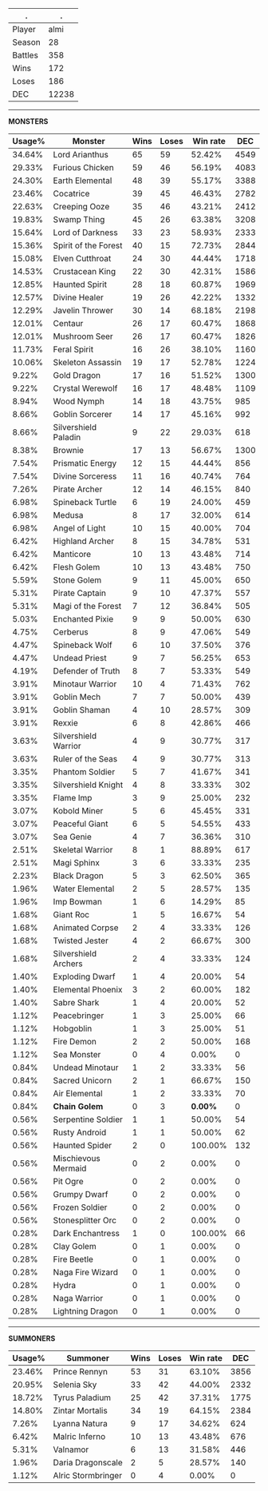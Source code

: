 .|.
|-|-
Player|almi
Season|28
Battles|358
Wins|172
Loses|186
DEC|12238

---
**MONSTERS**

Usage%|Monster|Wins|Loses|Win rate|DEC|
-|-|-|-|-|-|
34.64%|Lord Arianthus|65|59|52.42%|4549|
29.33%|Furious Chicken|59|46|56.19%|4083|
24.30%|Earth Elemental|48|39|55.17%|3388|
23.46%|Cocatrice|39|45|46.43%|2782|
22.63%|Creeping Ooze|35|46|43.21%|2412|
19.83%|Swamp Thing|45|26|63.38%|3208|
15.64%|Lord of Darkness|33|23|58.93%|2333|
15.36%|Spirit of the Forest|40|15|72.73%|2844|
15.08%|Elven Cutthroat|24|30|44.44%|1718|
14.53%|Crustacean King|22|30|42.31%|1586|
12.85%|Haunted Spirit|28|18|60.87%|1969|
12.57%|Divine Healer|19|26|42.22%|1332|
12.29%|Javelin Thrower|30|14|68.18%|2198|
12.01%|Centaur|26|17|60.47%|1868|
12.01%|Mushroom Seer|26|17|60.47%|1826|
11.73%|Feral Spirit|16|26|38.10%|1160|
10.06%|Skeleton Assassin|19|17|52.78%|1224|
9.22%|Gold Dragon|17|16|51.52%|1300|
9.22%|Crystal Werewolf|16|17|48.48%|1109|
8.94%|Wood Nymph|14|18|43.75%|985|
8.66%|Goblin Sorcerer|14|17|45.16%|992|
8.66%|Silvershield Paladin|9|22|29.03%|618|
8.38%|Brownie|17|13|56.67%|1300|
7.54%|Prismatic Energy|12|15|44.44%|856|
7.54%|Divine Sorceress|11|16|40.74%|764|
7.26%|Pirate Archer|12|14|46.15%|840|
6.98%|Spineback Turtle|6|19|24.00%|459|
6.98%|Medusa|8|17|32.00%|614|
6.98%|Angel of Light|10|15|40.00%|704|
6.42%|Highland Archer|8|15|34.78%|531|
6.42%|Manticore|10|13|43.48%|714|
6.42%|Flesh Golem|10|13|43.48%|750|
5.59%|Stone Golem|9|11|45.00%|650|
5.31%|Pirate Captain|9|10|47.37%|557|
5.31%|Magi of the Forest|7|12|36.84%|505|
5.03%|Enchanted Pixie|9|9|50.00%|630|
4.75%|Cerberus|8|9|47.06%|549|
4.47%|Spineback Wolf|6|10|37.50%|376|
4.47%|Undead Priest|9|7|56.25%|653|
4.19%|Defender of Truth|8|7|53.33%|549|
3.91%|Minotaur Warrior|10|4|71.43%|762|
3.91%|Goblin Mech|7|7|50.00%|439|
3.91%|Goblin Shaman|4|10|28.57%|309|
3.91%|Rexxie|6|8|42.86%|466|
3.63%|Silvershield Warrior|4|9|30.77%|317|
3.63%|Ruler of the Seas|4|9|30.77%|313|
3.35%|Phantom Soldier|5|7|41.67%|341|
3.35%|Silvershield Knight|4|8|33.33%|302|
3.35%|Flame Imp|3|9|25.00%|232|
3.07%|Kobold Miner|5|6|45.45%|331|
3.07%|Peaceful Giant|6|5|54.55%|433|
3.07%|Sea Genie|4|7|36.36%|310|
2.51%|Skeletal Warrior|8|1|88.89%|617|
2.51%|Magi Sphinx|3|6|33.33%|235|
2.23%|Black Dragon|5|3|62.50%|365|
1.96%|Water Elemental|2|5|28.57%|135|
1.96%|Imp Bowman|1|6|14.29%|85|
1.68%|Giant Roc|1|5|16.67%|54|
1.68%|Animated Corpse|2|4|33.33%|126|
1.68%|Twisted Jester|4|2|66.67%|300|
1.68%|Silvershield Archers|2|4|33.33%|124|
1.40%|Exploding Dwarf|1|4|20.00%|54|
1.40%|Elemental Phoenix|3|2|60.00%|182|
1.40%|Sabre Shark|1|4|20.00%|52|
1.12%|Peacebringer|1|3|25.00%|66|
1.12%|Hobgoblin|1|3|25.00%|51|
1.12%|Fire Demon|2|2|50.00%|168|
1.12%|Sea Monster|0|4|0.00%|0|
0.84%|Undead Minotaur|1|2|33.33%|56|
0.84%|Sacred Unicorn|2|1|66.67%|150|
0.84%|Air Elemental|1|2|33.33%|70|
0.84%|**Chain Golem**|0|3|**0.00%**|0|
0.56%|Serpentine Soldier|1|1|50.00%|54|
0.56%|Rusty Android|1|1|50.00%|62|
0.56%|Haunted Spider|2|0|100.00%|132|
0.56%|Mischievous Mermaid|0|2|0.00%|0|
0.56%|Pit Ogre|0|2|0.00%|0|
0.56%|Grumpy Dwarf|0|2|0.00%|0|
0.56%|Frozen Soldier|0|2|0.00%|0|
0.56%|Stonesplitter Orc|0|2|0.00%|0|
0.28%|Dark Enchantress|1|0|100.00%|66|
0.28%|Clay Golem|0|1|0.00%|0|
0.28%|Fire Beetle|0|1|0.00%|0|
0.28%|Naga Fire Wizard|0|1|0.00%|0|
0.28%|Hydra|0|1|0.00%|0|
0.28%|Naga Warrior|0|1|0.00%|0|
0.28%|Lightning Dragon|0|1|0.00%|0|

---
**SUMMONERS**

Usage%|Summoner|Wins|Loses|Win rate|DEC|
-|-|-|-|-|-|
23.46%|Prince Rennyn|53|31|63.10%|3856|
20.95%|Selenia Sky|33|42|44.00%|2332|
18.72%|Tyrus Paladium|25|42|37.31%|1775|
14.80%|Zintar Mortalis|34|19|64.15%|2384|
7.26%|Lyanna Natura|9|17|34.62%|624|
6.42%|Malric Inferno|10|13|43.48%|676|
5.31%|Valnamor|6|13|31.58%|446|
1.96%|Daria Dragonscale|2|5|28.57%|140|
1.12%|Alric Stormbringer|0|4|0.00%|0|
